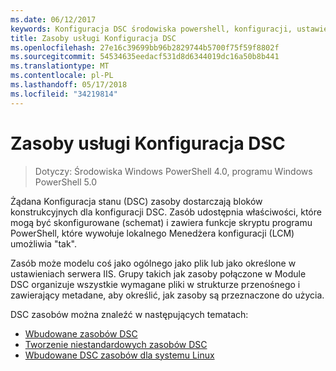 ```yaml
---
ms.date: 06/12/2017
keywords: Konfiguracja DSC środowiska powershell, konfiguracji, ustawienia
title: Zasoby usługi Konfiguracja DSC
ms.openlocfilehash: 27e16c39699bb96b2829744b5700f75f59f8802f
ms.sourcegitcommit: 54534635eedacf531d8d6344019dc16a50b8b441
ms.translationtype: MT
ms.contentlocale: pl-PL
ms.lasthandoff: 05/17/2018
ms.locfileid: "34219814"
---
```

# <a name="dsc-resources"></a>Zasoby usługi Konfiguracja DSC

>Dotyczy: Środowiska Windows PowerShell 4.0, programu Windows PowerShell 5.0

Żądana Konfiguracja stanu (DSC) zasoby dostarczają bloków konstrukcyjnych dla konfiguracji DSC. Zasób udostępnia właściwości, które mogą być skonfigurowane (schemat) i zawiera funkcje skryptu programu PowerShell, które wywołuje lokalnego Menedżera konfiguracji (LCM) umożliwia "tak".

Zasób może modelu coś jako ogólnego jako plik lub jako określone w ustawieniach serwera IIS.  Grupy takich jak zasoby połączone w Module DSC organizuje wszystkie wymagane pliki w strukturze przenośnego i zawierający metadane, aby określić, jak zasoby są przeznaczone do użycia.

DSC zasobów można znaleźć w następujących tematach:

- [Wbudowane zasobów DSC](builtInResource.md)
- [Tworzenie niestandardowych zasobów DSC](authoringResource.md)
- [Wbudowane DSC zasobów dla systemu Linux](lnxBuiltInResources.md)
